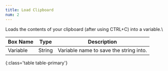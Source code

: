 ```yaml
---
title: Load Clipboard
num: 2
---
```


Loads the contents of your clipboard (after using CTRL+C) into a variable.\

| Box Name | Type | Description | 
|-------|--------|--------
|Variable|	String	|Variable name to save the string into.
{:class='table table-primary'}









